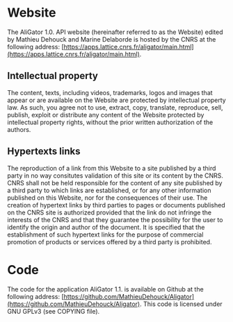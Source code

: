 # Website

The AliGator 1.0. API website (hereinafter referred to as the Website) edited by Mathieu Dehouck and Marine Delaborde is hosted by the CNRS at the following address: [https://apps.lattice.cnrs.fr/aligator/main.html](https://apps.lattice.cnrs.fr/aligator/main.html).

## Intellectual property

The content, texts, including videos, trademarks, logos and images that appear or are available on the Website are protected by intellectual property law. As such, you agree not to use, extract, copy, translate, reproduce, sell, publish, exploit or distribute any content of the Website protected by intellectual property rights, without the prior written authorization of the authors. 

## Hypertexts links
 
The reproduction of a link from this Website to a site published by a third party in no way consitutes validation of this site or its content by the CNRS. CNRS shall not be held responsible for the content of any site published by a third party to which links are established, or for any other information published on this Website, nor for the consequences of their use. The creation of hypertext links by third parties to pages or documents published on the CNRS site is authorized provided that the link do not infringe the interests of the CNRS and that they guarantee the possibility for the user to identify the origin and author of the document. It is specified that the establishment of such hypertext links for the purpose of commercial promotion of products or services offered by a third party is prohibited. 

# Code

The code for the application AliGator 1.1. is available on Github at the following address: [https://github.com/MathieuDehouck/Aligator](https://github.com/MathieuDehouck/Aligator). This code is licensed under GNU GPLv3 (see COPYING file). 


